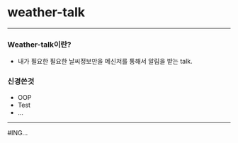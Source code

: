 # weather-talk
---

### Weather-talk이란?
- 내가 필요한 필요한 날씨정보만을 메신저를 통해서 알림을 받는 talk.

### 신경쓴것
- OOP
- Test
- ...

---
#ING...

